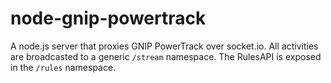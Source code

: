 node-gnip-powertrack
=========

A node.js server that proxies GNIP PowerTrack over socket.io. All activities are broadcasted to a generic `/stream` namespace. The RulesAPI is exposed in the `/rules` namespace.